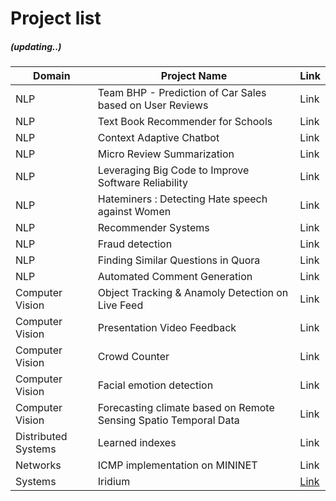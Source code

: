 
# Project list
#####  (updating..)

Domain | Project Name  | Link
------------- | -------------  | -------------
 NLP | Team BHP - Prediction of Car Sales based on User Reviews | Link
 NLP | Text Book Recommender for Schools  | Link
 NLP | Context Adaptive Chatbot   | Link
 NLP | Micro Review Summarization  | Link
 NLP | Leveraging Big Code to Improve Software Reliability  | Link
 NLP | Hateminers : Detecting Hate speech against Women  | Link
 NLP | Recommender Systems  | Link
 NLP | Fraud detection  | Link
 NLP | Finding Similar Questions in Quora  | Link
 NLP | Automated Comment Generation  | Link
 Computer Vision | Object Tracking & Anamoly Detection on Live Feed  | Link
 Computer Vision | Presentation Video Feedback  | Link
 Computer Vision | Crowd Counter	 | Link
 Computer Vision | Facial emotion detection  | Link
 Computer Vision | Forecasting climate based on Remote Sensing Spatio Temporal Data  | Link
 Distributed Systems | Learned indexes  | Link
 Networks | ICMP implementation on MININET | Link
 Systems | Iridium | [Link](https://github.com/thefr33radical/projects/blob/master/systems/IRIDIUM/README.MD)





